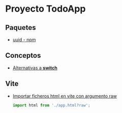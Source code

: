 # Proyecto TodoApp

## Paquetes
- [uuid - npm](https://www.npmjs.com/package/uuid)

## Conceptos
- [Alternativas a __switch__](https://www.youtube.com/watch?v=0NlsJuwFsrQ)

## Vite

- [Importar ficheros html en vite con argumento raw](https://vitejs.dev/guide/assets.html#importing-asset-as-string)
    ```js
    import html from './app.html?raw';
    ```